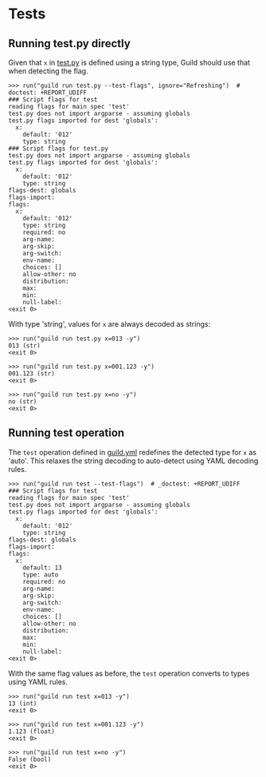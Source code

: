 # Tests

## Running test.py directly

Given that `x` in [test.py](test.py) is defined using a string type,
Guild should use that when detecting the flag.

    >>> run("guild run test.py --test-flags", ignore="Refreshing")  # doctest: +REPORT_UDIFF
    ### Script flags for test
    reading flags for main spec 'test'
    test.py does not import argparse - assuming globals
    test.py flags imported for dest 'globals':
      x:
        default: '012'
        type: string
    ### Script flags for test.py
    test.py does not import argparse - assuming globals
    test.py flags imported for dest 'globals':
      x:
        default: '012'
        type: string
    flags-dest: globals
    flags-import:
    flags:
      x:
        default: '012'
        type: string
        required: no
        arg-name:
        arg-skip:
        arg-switch:
        env-name:
        choices: []
        allow-other: no
        distribution:
        max:
        min:
        null-label:
    <exit 0>

With type 'string', values for `x` are always decoded as strings:

    >>> run("guild run test.py x=013 -y")
    013 (str)
    <exit 0>

    >>> run("guild run test.py x=001.123 -y")
    001.123 (str)
    <exit 0>

    >>> run("guild run test.py x=no -y")
    no (str)
    <exit 0>

## Running test operation

The `test` operation defined in [guild.yml](guild.yml) redefines the
detected type for `x` as 'auto'. This relaxes the string decoding to
auto-detect using YAML decoding rules.

    >>> run("guild run test --test-flags")  # _doctest: +REPORT_UDIFF
    ### Script flags for test
    reading flags for main spec 'test'
    test.py does not import argparse - assuming globals
    test.py flags imported for dest 'globals':
      x:
        default: '012'
        type: string
    flags-dest: globals
    flags-import:
    flags:
      x:
        default: 13
        type: auto
        required: no
        arg-name:
        arg-skip:
        arg-switch:
        env-name:
        choices: []
        allow-other: no
        distribution:
        max:
        min:
        null-label:
    <exit 0>

With the same flag values as before, the `test` operation converts to
types using YAML rules.

    >>> run("guild run test x=013 -y")
    13 (int)
    <exit 0>

    >>> run("guild run test x=001.123 -y")
    1.123 (float)
    <exit 0>

    >>> run("guild run test x=no -y")
    False (bool)
    <exit 0>
